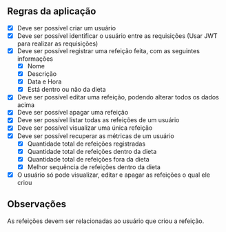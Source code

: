 ## Regras da aplicação

- [x] Deve ser possível criar um usuário
- [x] Deve ser possível identificar o usuário entre as requisições (Usar JWT para realizar as requisições)
- [x] Deve ser possível registrar uma refeição feita, com as seguintes informações
  - [x] Nome
  - [x] Descrição
  - [x] Data e Hora
  - [x] Está dentro ou não da dieta
- [x] Deve ser possível editar uma refeição, podendo alterar todos os dados acima
- [x] Deve ser possível apagar uma refeição
- [x] Deve ser possível listar todas as refeições de um usuário
- [x] Deve ser possível visualizar uma única refeição
- [x] Deve ser possível recuperar as métricas de um usuário
  - [x] Quantidade total de refeições registradas
  - [x] Quantidade total de refeições dentro da dieta
  - [x] Quantidade total de refeições fora da dieta
  - [x] Melhor sequência de refeições dentro da dieta
- [x] O usuário só pode visualizar, editar e apagar as refeições o qual ele criou

## Observações

As refeições devem ser relacionadas ao usuário que criou a refeição.
